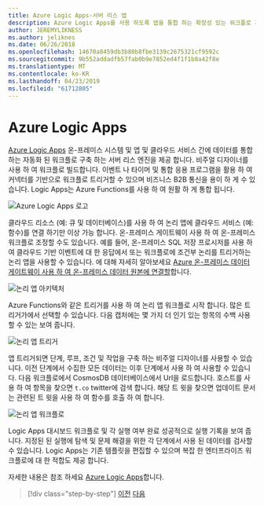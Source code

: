 ```yaml
---
title: Azure Logic Apps-서버 리스 앱
description: Azure Logic Apps를 사용 하도록 앱을 통합 하는 확장성 있는 워크플로 자동화 된 빌드 설정 및 클라우드 데이터 서비스 및 온-프레미스 시스템입니다.
author: JEREMYLIKNESS
ms.author: jeliknes
ms.date: 06/26/2018
ms.openlocfilehash: 14670a8459db3b80b8fbe3139c2675321cf9592c
ms.sourcegitcommit: 9b552addadfb57fab0b9e7852ed4f1f1b8a42f8e
ms.translationtype: MT
ms.contentlocale: ko-KR
ms.lasthandoff: 04/23/2019
ms.locfileid: "61712805"
---
```

# <a name="azure-logic-apps"></a>Azure Logic Apps

[Azure Logic Apps](https://docs.microsoft.com/azure/logic-apps) 온-프레미스 시스템 및 앱 및 클라우드 서비스 간에 데이터를 통합 하는 자동화 된 워크플로 구축 하는 서버 리스 엔진을 제공 합니다. 비주얼 디자이너를 사용 하 여 워크플로 빌드합니다. 이벤트 나 타이머 및 통합 응용 프로그램을 활용 하 여 커넥터를 기반으로 워크플로 트리거할 수 있으며 비즈니스 B2B 통신을 용이 하 게 수 있습니다. Logic Apps는 Azure Functions를 사용 하 여 원활 하 게 통합 됩니다.

![Azure Logic Apps 로고](./media/logic-apps-logo.png)

클라우드 리소스 (예: 큐 및 데이터베이스)를 사용 하 여 논리 앱에 클라우드 서비스 (예: 함수)를 연결 하기만 이상 가능 합니다. 온-프레미스 게이트웨이 사용 하 여 온-프레미스 워크플로 조정할 수도 있습니다. 예를 들어, 온-프레미스 SQL 저장 프로시저를 사용 하 여 클라우드 기반 이벤트에 대 한 응답에서 또는 워크플로에 조건부 논리를 트리거하는 논리 앱을 사용할 수 있습니다. 에 대해 자세히 알아보세요 [Azure 온-프레미스 데이터 게이트웨이 사용 하 여 온-프레미스 데이터 원본에 연결할](https://docs.microsoft.com/azure/analysis-services/analysis-services-gateway)합니다.

![논리 앱 아키텍처](./media/logic-apps-architecture.png)

Azure Functions와 같은 트리거를 사용 하 여 논리 앱 워크플로 시작 합니다. 많은 트리거가에서 선택할 수 있습니다. 다음 캡처에는 몇 가지 더 인기 있는 항목의 수백 사용할 수 있는 보여 줍니다.

![논리 앱 트리거](./media/logic-app-triggers.png)

앱 트리거되면 단계, 루프, 조건 및 작업을 구축 하는 비주얼 디자이너를 사용할 수 있습니다. 이전 단계에서 수집한 모든 데이터는 이후 단계에서 사용 하 여 사용할 수 있습니다. 다음 워크플로에서 CosmosDB 데이터베이스에서 Url을 로드합니다. 호스트를 사용 하 여 항목을 찾으면 `t.co` twitter에 검색 합니다. 해당 트 윗을 찾으면 업데이트 문서는 관련된 트 윗을 사용 하 여 함수를 호출 하 여 합니다.

![논리 앱 워크플로](./media/logic-app-workflow.png)

Logic Apps 대시보드 워크플로 및 각 실행 여부 완료 성공적으로 실행 기록을 보여 줍니다. 지정된 된 실행에 탐색 및 문제 해결을 위한 각 단계에서 사용 된 데이터를 검사할 수 있습니다. Logic Apps는 기존 템플릿을 편집할 수 있으며 복잡 한 엔터프라이즈 워크플로에 대 한 적합도 제공 합니다.

자세한 내용은 참조 하세요 [Azure Logic Apps](https://docs.microsoft.com/azure/logic-apps)합니다.

>[!div class="step-by-step"]
>[이전](application-insights.md)
>[다음](event-grid.md)